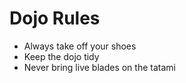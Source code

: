 Dojo Rules
==========
* Always take off your shoes
* Keep the dojo tidy
* Never bring live blades on the tatami
